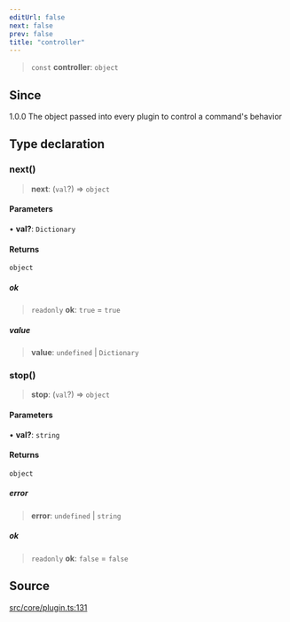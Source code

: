 ```yaml
---
editUrl: false
next: false
prev: false
title: "controller"
---
```


> `const` **controller**: `object`

## Since

1.0.0
The object passed into every plugin to control a command's behavior

## Type declaration

### next()

> **next**: (`val`?) => `object`

#### Parameters

• **val?**: `Dictionary`

#### Returns

`object`

##### ok

> `readonly` **ok**: `true` = `true`

##### value

> **value**: `undefined` \| `Dictionary`

### stop()

> **stop**: (`val`?) => `object`

#### Parameters

• **val?**: `string`

#### Returns

`object`

##### error

> **error**: `undefined` \| `string`

##### ok

> `readonly` **ok**: `false` = `false`

## Source

[src/core/plugin.ts:131](https://github.com/sern-handler/handler/blob/70c6236802295980123056f2e84579aa6f6e5dbd/src/core/plugin.ts#L131)
